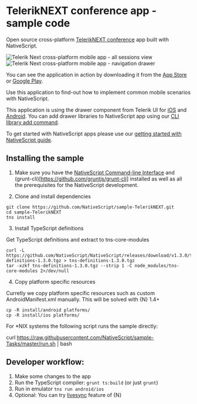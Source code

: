 # TelerikNEXT conference app - sample code
Open source cross-platform [TelerikNEXT conference](http://www.teleriknext.com) app built with NativeScript.

![Telerik Next cross-platform mobile app - all sessions view](https://www.nativescript.org/images/default-source/default-album/telerik-next-all-sessions.png)
![Telerik Next cross-platform mobile app - navigation drawer](https://www.nativescript.org/images/default-source/default-album/telerik-next-nav-drawer.png)

You can see the application in action by downloading it from the [App Store](https://itunes.apple.com/bg/app/teleriknext/id982525766?mt=8) or [Google Play](https://play.google.com/store/apps/details?id=org.nativescript.TelerikNEXT&hl=en).

Use this application to find-out how to implement common mobile scenarios with NativeScript.

This application is using the drawer component from Telerik UI for [iOS](http://www.telerik.com/ios-ui/sidedrawer) and [Android](http://www.telerik.com/android-ui/sidedrawer). You can add drawer libraries to NativeScript app using our [CLI library add command](https://github.com/NativeScript/nativescript-cli#the-commands).

To get started with NativeScript apps please use our [getting started with NativeScript guide](http://docs.nativescript.org/getting-started).

## Installing the sample

1. Make sure you have the [NativeScript Command-line Interface](https://www.npmjs.com/package/nativescript) and (grunt-cli)[https://github.com/gruntjs/grunt-cli] installed as well as all the prerequisites for the NativeScript development.

2. Clone and install dependencies
  ```
  git clone https://github.com/NativeScript/sample-TelerikNEXT.git
  cd sample-TelerikNEXT
  tns install
  ```

3. Install TypeScript definitions

  Get TypeScript definitions and extract to tns-core-modules
  ```  
  curl -L https://github.com/NativeScript/NativeScript/releases/download/v1.3.0/tns-definitions-1.3.0.tgz > tns-definitions-1.3.0.tgz
  tar -xzkf tns-definitions-1.3.0.tgz --strip 1 -C node_modules/tns-core-modules 2>/dev/null
  ```
4. Copy platform specific resources
  
  Curretly we copy platform specific resources such as custom AndroidManifest.xml manually. 
  This will be solved with {N} 1.4+   
  
  ```
  cp -R install/android platforms/
  cp -R install/ios platforms/
  ```

For *NIX systems the following script runs the sample directly:

curl https://raw.githubusercontent.com/NativeScript/sample-Tasks/master/run.sh | bash

## Developer workflow:
1. Make some changes to the app
2. Run the TypeScript compiler: `grunt ts:build` (or just `grunt`)
3. Run in emulator `tns run android/ios`
4. Optional: You can try [livesync](https://docs.nativescript.org/getting-started#development-workflow) feature of {N}
